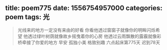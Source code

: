 title: poem775
date: 1556754957000
categories: poem
tags: 光
---
> 光线来的地方一定没有来由的好看
你看他透过窗窗子就像你的明眸闪烁希望
他透过绿叶树荫就像故乡摇曳着你的心房
他透过云雨飘散的露霰就像彩桥牵接了你爱的地方
早安
孤独小美
格致别趣
六点起床第775天 迟到78天